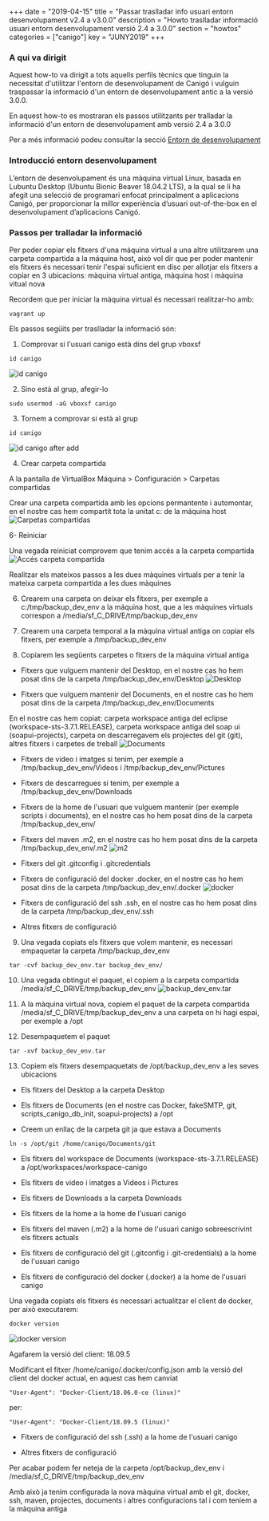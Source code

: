 +++
date        = "2019-04-15"
title       = "Passar traslladar info usuari entorn desenvolupament v2.4 a v3.0.0"
description = "Howto traslladar informació usuari entorn desenvolupament versió 2.4 a 3.0.0"
section     = "howtos"
categories  = ["canigo"]
key         = "JUNY2019"
+++

### A qui va dirigit

Aquest how-to va dirigit a tots aquells perfils tècnics que tinguin la necessitat d'utilitzar l'entorn de desenvolupament de Canigó i vulguin traspassar la informació d'un entorn de desenvolupament antic a la versió 3.0.0.

En aquest how-to es mostraran els passos utilitzants per tralladar la informació d'un entorn de desenvolupament amb versió 2.4 a 3.0.0

Per a més informació podeu consultar la secció [Entorn de desenvolupament](/canigo/entorn-desenvolupament/)

### Introducció entorn desenvolupament

L’entorn de desenvolupament és una màquina virtual Linux, basada en Lubuntu Desktop (Ubuntu Bionic Beaver 18.04.2 LTS), a la qual se li ha afegit una selecció de programari enfocat principalment a aplicacions Canigó, per proporcionar la millor experiència d’usuari out-of-the-box en el desenvolupament d’aplicacions Canigó.

### Passos per tralladar la informació

Per poder copiar els fitxers d'una máquina virtual a una altre utilitzarem una carpeta compartida a la máquina host, això vol dir que per poder mantenir els fitxers és necessari tenir l'espai suficient en disc per allotjar els fitxers a copiar en 3 ubicacions: màquina virtual antiga, màquina host i màquina vitual nova

Recordem que per iniciar la màquina virtual és necessari realitzar-ho amb:
```
vagrant up
```

Els passos següits per traslladar la informació són:

1. Comprovar si l'usuari canigo està dins del grup vboxsf
```
id canigo
```
![id canigo](/images/news/2019-06-14-Howto-info-usuari-v2.4-a-v3.0.0-entorn-dev-id-canigo.png)

2. Sino està al grup, afegir-lo
```
sudo usermod -aG vboxsf canigo
```

3. Tornem a comprovar si està al grup
```
id canigo
```
![id canigo after add](/images/news/2019-06-14-Howto-info-usuari-v2.4-a-v3.0.0-entorn-dev-id-canigo-after-add.png)

4. Crear carpeta compartida

A la pantalla de VirtualBox Máquina > Configuración > Carpetas compartidas

Crear una carpeta compartida amb les opcions permantente i automontar, en el nostre cas hem compartit tota la unitat c: de la máquina host
![Carpetas compartidas](/images/news/2019-06-14-Howto-info-usuari-v2.4-a-v3.0.0-entorn-dev-carpetas-compartidas.png)


6- Reiniciar

Una vegada reiniciat comprovem que tenim accés a la carpeta compartida
![Accés carpeta compartida](/images/news/2019-06-14-Howto-info-usuari-v2.4-a-v3.0.0-entorn-dev-acces-carpeta-compartida.png)

Realitzar els mateixos passos a les dues màquines virtuals per a tenir la mateixa carpeta compartida a les dues màquines

6. Crearem una carpeta on deixar els fitxers, per exemple a c:/tmp/backup_dev_env a la máquina host, que a les màquines virtuals correspon a /media/sf_C_DRIVE/tmp/backup_dev_env

7. Crearem una carpeta temporal a la màquina virtual antiga on copiar els fitxers, per exemple a /tmp/backup_dev_env

8. Copiarem les següents carpetes o fitxers de la máquina virtual antiga

- Fitxers que vulguem mantenir del Desktop, en el nostre cas ho hem posat dins de la carpeta /tmp/backup_dev_env/Desktop
![Desktop](/images/news/2019-06-14-Howto-info-usuari-v2.4-a-v3.0.0-entorn-dev-desktop.png)

- Fitxers que vulguem mantenir del Documents, en el nostre cas ho hem posat dins de la carpeta /tmp/backup_dev_env/Documents

En el nostre cas hem copiat: carpeta workspace antiga del eclipse (workspace-sts-3.7.1.RELEASE),  carpeta workspace antiga del soap ui (soapui-projects), carpeta on descarregavem els projectes del git (git), altres fitxers i carpetes de treball
![Documents](/images/news/2019-06-14-Howto-info-usuari-v2.4-a-v3.0.0-entorn-dev-documents.png)

- Fitxers de video i imatges si tenim, per exemple a /tmp/backup_dev_env/Videos i /tmp/backup_dev_env/Pictures

- Fitxers de descarregues si tenim, per exemple a /tmp/backup_dev_env/Downloads

- Fitxers de la home de l'usuari que vulguem mantenir (per exemple scripts i documents), en el nostre cas ho hem posat dins de la carpeta /tmp/backup_dev_env/

- Fitxers del maven .m2, en el nostre cas ho hem posat dins de la carpeta /tmp/backup_dev_env/.m2
![m2](/images/news/2019-06-14-Howto-info-usuari-v2.4-a-v3.0.0-entorn-dev-m2.png)

- Fitxers del git .gitconfig i .gitcredentials

- Fitxers de configuració del docker .docker, en el nostre cas ho hem posat dins de la carpeta /tmp/backup_dev_env/.docker
![docker](/images/news/2019-06-14-Howto-info-usuari-v2.4-a-v3.0.0-entorn-dev-docker.png)

- Fitxers de configuració del ssh .ssh, en el nostre cas ho hem posat dins de la carpeta /tmp/backup_dev_env/.ssh

- Altres fitxers de configuració

9. Una vegada copiats els fitxers que volem mantenir, es necessari empaquetar la carpeta /tmp/backup_dev_env
```
tar -cvf backup_dev_env.tar backup_dev_env/
```

10. Una vegada obtingut el paquet, el copiem a la carpeta compartida /media/sf_C_DRIVE/tmp/backup_dev_env
![backup_dev_env.tar](/images/news/2019-06-14-Howto-info-usuari-v2.4-a-v3.0.0-entorn-dev-backup_dev_env.tar.png)

11. A la màquina virtual nova, copiem el paquet de la carpeta compartida /media/sf_C_DRIVE/tmp/backup_dev_env a una carpeta on hi hagi espai, per exemple a /opt

12. Desempaquetem el paquet
```
tar -xvf backup_dev_env.tar
```

13. Copiem els fitxers desempaquetats de /opt/backup_dev_env a les seves ubicacions

- Els fitxers del Desktop a la carpeta Desktop

- Els fitxers de Documents (en el nostre cas Docker, fakeSMTP, git, scripts_canigo_db_init, soapui-projects) a /opt

- Creem un enllaç de la carpeta git ja que estava a Documents 
```
ln -s /opt/git /home/canigo/Documents/git
```

- Els fitxers del workspace de Documents (workspace-sts-3.7.1.RELEASE) a /opt/workspaces/workspace-canigo

- Els fitxers de video i imatges a Videos i Pictures

- Els fitxers de Downloads a la carpeta Downloads

- Els fitxers de la home a la home de l'usuari canigo

- Els fitxers del maven (.m2) a la home de l'usuari canigo sobreescrivint els fitxers actuals

- Els fitxers de configuració del git (.gitconfig i .git-credentials) a la home de l'usuari canigo

- Els fitxers de configuració del docker (.docker) a la home de l'usuari canigo

Una vegada copiats els fitxers és necessari actualitzar el client de docker, per això executarem:
```
docker version
```
![docker version](/images/news/2019-06-14-Howto-info-usuari-v2.4-a-v3.0.0-entorn-dev-docker-version.png)

Agafarem la versió del client: 18.09.5

Modificant el fitxer /home/canigo/.docker/config.json amb la versió del client del docker actual, en aquest cas hem canviat
```
"User-Agent": "Docker-Client/18.06.0-ce (linux)"
```
per:
```
"User-Agent": "Docker-Client/18.09.5 (linux)"
```

- Fitxers de configuració del ssh (.ssh) a la home de l'usuari canigo 

- Altres fitxers de configuració

Per acabar podem fer neteja de la carpeta /opt/backup_dev_env i /media/sf_C_DRIVE/tmp/backup_dev_env

Amb això ja tenim configurada la nova màquina virtual amb el git, docker, ssh, maven, projectes, documents i altres configuracions tal i com teniem a la màquina antiga
